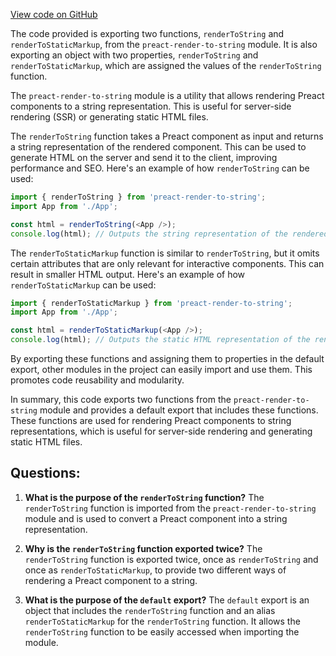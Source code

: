 [View code on GitHub](https://github.com/preactjs/preact/compat/server.browser.js)

The code provided is exporting two functions, `renderToString` and `renderToStaticMarkup`, from the `preact-render-to-string` module. It is also exporting an object with two properties, `renderToString` and `renderToStaticMarkup`, which are assigned the values of the `renderToString` function.

The `preact-render-to-string` module is a utility that allows rendering Preact components to a string representation. This is useful for server-side rendering (SSR) or generating static HTML files.

The `renderToString` function takes a Preact component as input and returns a string representation of the rendered component. This can be used to generate HTML on the server and send it to the client, improving performance and SEO. Here's an example of how `renderToString` can be used:

```javascript
import { renderToString } from 'preact-render-to-string';
import App from './App';

const html = renderToString(<App />);
console.log(html); // Outputs the string representation of the rendered App component
```

The `renderToStaticMarkup` function is similar to `renderToString`, but it omits certain attributes that are only relevant for interactive components. This can result in smaller HTML output. Here's an example of how `renderToStaticMarkup` can be used:

```javascript
import { renderToStaticMarkup } from 'preact-render-to-string';
import App from './App';

const html = renderToStaticMarkup(<App />);
console.log(html); // Outputs the static HTML representation of the rendered App component
```

By exporting these functions and assigning them to properties in the default export, other modules in the project can easily import and use them. This promotes code reusability and modularity.

In summary, this code exports two functions from the `preact-render-to-string` module and provides a default export that includes these functions. These functions are used for rendering Preact components to string representations, which is useful for server-side rendering and generating static HTML files.
## Questions: 
 1. **What is the purpose of the `renderToString` function?**
The `renderToString` function is imported from the `preact-render-to-string` module and is used to convert a Preact component into a string representation.

2. **Why is the `renderToString` function exported twice?**
The `renderToString` function is exported twice, once as `renderToString` and once as `renderToStaticMarkup`, to provide two different ways of rendering a Preact component to a string.

3. **What is the purpose of the `default` export?**
The `default` export is an object that includes the `renderToString` function and an alias `renderToStaticMarkup` for the `renderToString` function. It allows the `renderToString` function to be easily accessed when importing the module.